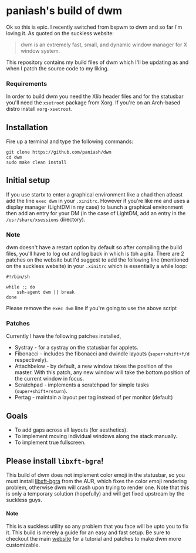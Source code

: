 # paniash's build of dwm
Ok so this is epic. I recently switched from bspwm to dwm and so far I'm loving it. As quoted on the suckless website:

> dwm is an extremely fast, small, and dynamic window manager for X window system. 

This repository contains my build files of dwm which I'll be updating as and when I patch the source code to my liking.

### Requirements
In order to build dwm you need the Xlib header files and for the statusbar you'll need the `xsetroot` package from Xorg. If you're on an Arch-based distro install `xorg-xsetroot`.

## Installation
Fire up a terminal and type the following commands:
```
git clone https://github.com/paniash/dwm
cd dwm
sudo make clean install
```

## Initial setup
If you use startx to enter a graphical environment like a chad then atleast add the line `exec dwm`
in your `.xinitrc`. However if you're like me and uses a display manager (LightDM in my case) to
launch a graphical environment then add an entry for your DM (in the case of LightDM, add an entry in
the `/usr/share/xsessions` directory).

### Note
dwm doesn't have a restart option by default so after compiling the build files, you'll have to log
out and log back in which is tbh a pita. There are 2 patches on the website but I'd suggest to add
the following line (mentioned on the suckless website) in your `.xinitrc` which is essentially a while loop:
```
#!/bin/sh

while :; do
	ssh-agent dwm || break
done	
```

Please remove the `exec dwm` line if you're going to use the above script

### Patches
Currently I have the following patches installed,
* Systray - for a systray on the statusbar for applets.
* Fibonacci - includes the fibonacci and dwindle layouts (`super+shift+f/d` respectively).
* Attachbelow - by default, a new window takes the position of the master. With this patch, any new window will take the bottom position of the current window in focus.
* Scratchpad - implements a scratchpad for simple tasks (`super+shift+return`).
* Pertag - maintain a layout per tag instead of per monitor (default)

## Goals
* To add gaps across all layouts (for aesthetics).
* To implement moving individual windows along the stack manually.
* To implement true fullscreen.

## Please install `libxft-bgra`!
This build of dwm does not implement color emoji in the statusbar, so you must install [libxft-bgra](https://aur.archlinux.org/packages/libxft-bgra/) from the AUR, which fixes the color emoji rendering problem, otherwise dwm will crash upon trying to render one. Note that this is only a temporary solution (hopefully) and will get fixed upstream by the suckless guys.

#### Note
This is a suckless utility so any problem that you face will be upto you to fix it. This build is
merely a guide for an easy and fast setup. Be sure to checkout the main
[website](https://dwm.suckless.org) for a tutorial and
patches to make dwm more customizable.
